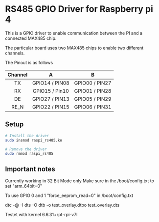 # RS485 GPIO Driver for Raspberry pi 4

This is a GPIO driver to enable communication between the PI and
a connected MAX485 chip.

The particular board uses two MAX485 chips to enable two different channels.

The Pinout is as follows

| Channel   |        A       |        B       |
|:---------:|:--------------:|:--------------:|
| TX        | GPIO14 / PIN08 | GPIO00 / PIN27 |
| RX        | GPIO15 / Pin10 | GPIO01 / PIN28 |
| DE        | GPIO27 / PIN13 | GPIO05 / PIN29 |
| RE_N      | GPIO22 / PIN15 | GPIO06 / PIN31 |

## Setup

```sh
# Install the driver
sudo insmod raspi_rs485.ko

# Remove the driver
sudo rmmod raspi_rs485

```

## Important notes

Currently working in 32 Bit Mode only
Make sure in the /boot/config.txt to set "arm_64bit=0"

To use GPIO 0 and 1 "force_eeprom_read=0" in /boot/config.txt

dtc -@ -I dts -O dtb -o test_overlay.dtbo test_overlay.dts

Testet with kernel 6.6.31+rpt-rpi-v7l
